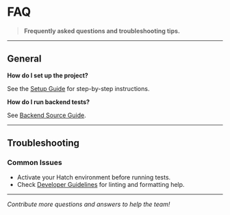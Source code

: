 # FAQ

> **Frequently asked questions and troubleshooting tips.**

---

## General

**How do I set up the project?**

See the [Setup Guide](setup.md) for step-by-step instructions.

**How do I run backend tests?**

See [Backend Source Guide](backend-source-guide.md#running-backend-tests).

---

## Troubleshooting

### Common Issues

- Activate your Hatch environment before running tests.
- Check [Developer Guidelines](dev-guidelines.md) for linting and formatting help.

---

_Contribute more questions and answers to help the team!_
